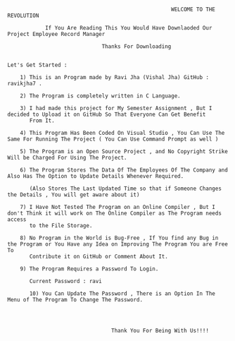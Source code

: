              
 
                                             			WELCOME TO THE REVOLUTION
		
				If You Are Reading This You Would Have Downlaoded Our Project Employee Record Manager
			 					
								  Thanks For Downloading


	Let's Get Started :
		
		1) This is an Program made by Ravi Jha (Vishal Jha) GitHub : ravikjha7 .

		2) The Program is completely written in C Language.

		3) I had made this project for My Semester Assignment , But I decided to Upload it on GitHub So That Everyone Can Get Benefit 			   		   	
		   From It.

		4) This Program Has Been Coded On Visual Studio , You Can Use The Same For Running The Project ( You Can Use Command Prompt as well )
		
		5) The Program is an Open Source Project , and No Copyright Strike Will be Charged For Using The Project.

		6) The Program Stores The Data Of The Employees Of The Company and Also Has The Option to Update Details Whenever Required.

		   (Also Stores The Last Updated Time so that if Someone Changes the Details , You will get aware about it)

		7) I Have Not Tested The Program on an Online Compiler , But I don't Think it will work on The Online Compiler as The Program needs access 		   	   
		   to the File Storage.

		8) No Program in the World is Bug-Free , If You find any Bug in the Program or You Have any Idea on Improving The Program You are Free To 		   	   
		   Contribute it on GitHub or Comment About It.

		9) The Program Requires a Password To Login. 
		
		   Current Password : ravi

	       10) You Can Update The Password , There is an Option In The Menu of The Program To Change The Password.


					
										
							         Thank You For Being With Us!!!!

